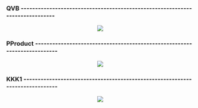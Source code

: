 ### QVB -----------------------------------------------------------------------------
<p align="center"><img src="https://i.gyazo.com/48285115ab09a07ee37b79851c28fa9b.png"><p/>

### PProduct -------------------------------------------------------------------------
<p align="center"><img src="https://i.gyazo.com/c5a6479c7a2ad0104dc53f43e83cc986.png"><p/>

### KKK1 -----------------------------------------------------------------------------
<p align="center"><img src="https://i.gyazo.com/ac3d78fd61a6f5bc5030288e721aec70.png"><p/>



